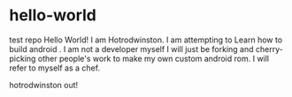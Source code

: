 # hello-world
test repo
Hello World! 
I am Hotrodwinston.
I am attempting to Learn how to build android .
I am not a developer myself I will just be forking and cherry-picking other people's work to make my own custom android rom.
I will refer to myself as a chef. 

hotrodwinston out! 
